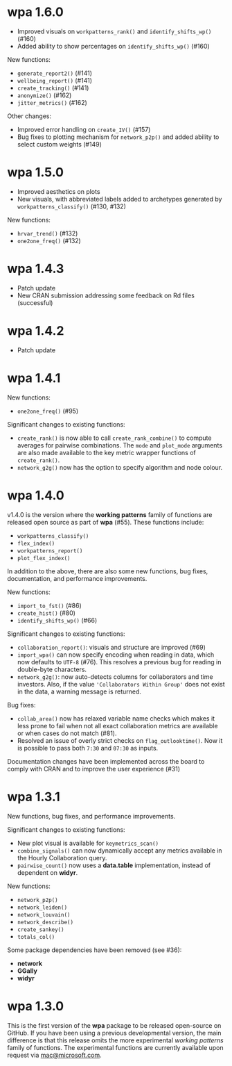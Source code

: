 # wpa 1.6.0

- Improved visuals on `workpatterns_rank()` and `identify_shifts_wp()` (#160)
- Added ability to show percentages on `identify_shifts_wp()` (#160)

New functions:
- `generate_report2()` (#141)
- `wellbeing_report()` (#141)
- `create_tracking()` (#141)
- `anonymize()` (#162)
- `jitter_metrics()` (#162)

Other changes:
- Improved error handling on `create_IV()` (#157)
- Bug fixes to plotting mechanism for `network_p2p()` and added ability to select custom weights (#149)


# wpa 1.5.0

- Improved aesthetics on plots
- New visuals, with abbreviated labels added to archetypes generated by `workpatterns_classify()` (#130, #132)

New functions:
- `hrvar_trend()` (#132)
- `one2one_freq()` (#132)

# wpa 1.4.3

- Patch update 
- New CRAN submission addressing some feedback on Rd files (successful)

# wpa 1.4.2

- Patch update 

# wpa 1.4.1

New functions:
- `one2one_freq()` (#95)

Significant changes to existing functions:
- `create_rank()` is now able to call `create_rank_combine()` to compute
averages for pairwise combinations. The `mode` and `plot_mode` arguments are
also made available to the key metric wrapper functions of `create_rank()`.
- `network_g2g()` now has the option to specify algorithm and node colour.

# wpa 1.4.0

v1.4.0 is the version where the **working patterns** family of functions are released open source as part of **wpa** (#55). These functions include:

- `workpatterns_classify()`
- `flex_index()`
- `workpatterns_report()`
- `plot_flex_index()`

In addition to the above, there are also some new functions, bug fixes, documentation, and performance improvements.

New functions:
- `import_to_fst()` (#86)
- `create_hist()` (#80)
- `identify_shifts_wp()` (#66)

Significant changes to existing functions:

- `collaboration_report()`: visuals and structure are improved (#69)
- `import_wpa()` can now specify encoding when reading in data, which now defaults to `UTF-8` (#76). This resolves a previous bug for reading in double-byte characters.
- `network_g2g()`: now auto-detects columns for collaborators and time investors. Also, if the value `'Collaborators Within Group'` does not exist in the data, a warning message is returned.

Bug fixes:

- `collab_area()` now has relaxed variable name checks which makes it less prone to fail when not all exact collaboration metrics are available or when cases do not match (#81).
- Resolved an issue of overly strict checks on `flag_outlooktime()`. Now it is possible to pass both `7:30` and `07:30` as inputs.

Documentation changes have been implemented across the board to comply with CRAN and to improve the user experience (#31)

# wpa 1.3.1

New functions, bug fixes, and performance improvements.

Significant changes to existing functions:
- New plot visual is available for `keymetrics_scan()`
- `combine_signals()` can now dynamically accept any metrics available in the Hourly Collaboration query.
- `pairwise_count()` now uses a **data.table** implementation, instead of dependent on **widyr**.

New functions:
- `network_p2p()`
- `network_leiden()`
- `network_louvain()`
- `network_describe()`
- `create_sankey()`
- `totals_col()`

Some package dependencies have been removed (see #36):
- **network**
- **GGally**
- **widyr**

# wpa 1.3.0

This is the first version of the **wpa** package to be released open-source on GitHub. If you have been using a previous developmental version, the main difference is that this release omits the more experimental _working patterns_ family of functions. The experimental functions are currently available upon request via mac@microsoft.com.
